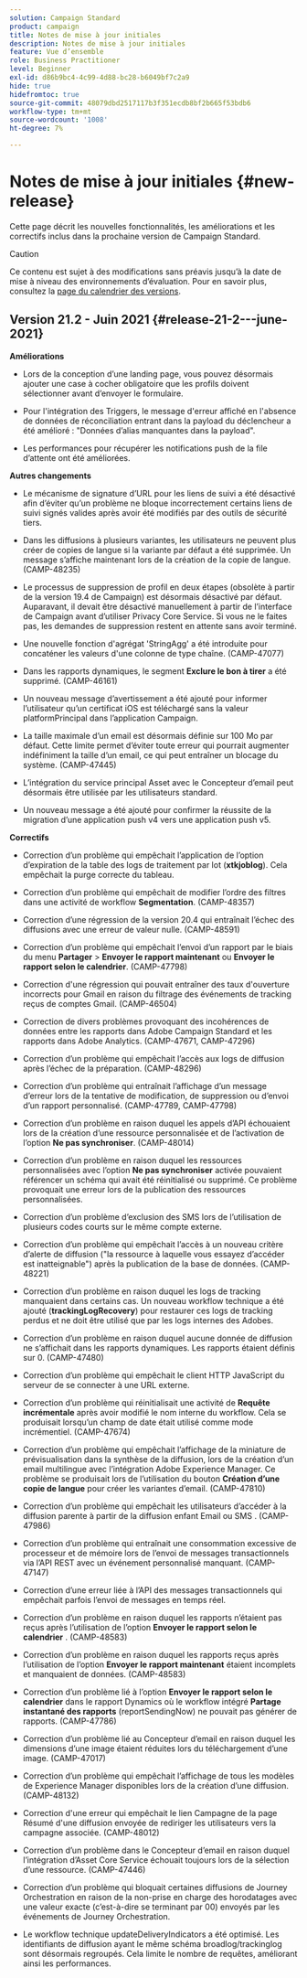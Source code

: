 ```yaml
---
solution: Campaign Standard
product: campaign
title: Notes de mise à jour initiales
description: Notes de mise à jour initiales
feature: Vue d’ensemble
role: Business Practitioner
level: Beginner
exl-id: d86b9bc4-4c99-4d88-bc28-b6049bf7c2a9
hide: true
hidefromtoc: true
source-git-commit: 48079dbd2517117b3f351ecdb8bf2b665f53bdb6
workflow-type: tm+mt
source-wordcount: '1008'
ht-degree: 7%

---
```


# Notes de mise à jour initiales {#new-release}

Cette page décrit les nouvelles fonctionnalités, les améliorations et les correctifs inclus dans la prochaine version de Campaign Standard.

>[!CAUTION]
>
> Ce contenu est sujet à des modifications sans préavis jusqu’à la date de mise à niveau des environnements d’évaluation. Pour en savoir plus, consultez la [page du calendrier des versions](../../rn/using/release-planning.md).


## Version 21.2 - Juin 2021 {#release-21-2---june-2021}

**Améliorations**

* Lors de la conception d’une landing page, vous pouvez désormais ajouter une case à cocher obligatoire que les profils doivent sélectionner avant d’envoyer le formulaire.

* Pour l&#39;intégration des Triggers, le message d&#39;erreur affiché en l&#39;absence de données de réconciliation entrant dans la payload du déclencheur a été amélioré : &quot;Données d’alias manquantes dans la payload&quot;.

* Les performances pour récupérer les notifications push de la file d’attente ont été améliorées.

**Autres changements**

* Le mécanisme de signature d’URL pour les liens de suivi a été désactivé afin d’éviter qu’un problème ne bloque incorrectement certains liens de suivi signés valides après avoir été modifiés par des outils de sécurité tiers.

* Dans les diffusions à plusieurs variantes, les utilisateurs ne peuvent plus créer de copies de langue si la variante par défaut a été supprimée. Un message s’affiche maintenant lors de la création de la copie de langue. (CAMP-48235)

* Le processus de suppression de profil en deux étapes (obsolète à partir de la version 19.4 de Campaign) est désormais désactivé par défaut. Auparavant, il devait être désactivé manuellement à partir de l’interface de Campaign avant d’utiliser Privacy Core Service. Si vous ne le faites pas, les demandes de suppression restent en attente sans avoir terminé.

* Une nouvelle fonction d&#39;agrégat &#39;StringAgg&#39; a été introduite pour concaténer les valeurs d&#39;une colonne de type chaîne. (CAMP-47077)

* Dans les rapports dynamiques, le segment **Exclure le bon à tirer** a été supprimé. (CAMP-46161)

* Un nouveau message d’avertissement a été ajouté pour informer l’utilisateur qu’un certificat iOS est téléchargé sans la valeur platformPrincipal dans l’application Campaign.

* La taille maximale d’un email est désormais définie sur 100 Mo par défaut. Cette limite permet d’éviter toute erreur qui pourrait augmenter indéfiniment la taille d’un email, ce qui peut entraîner un blocage du système. (CAMP-47445)

* L’intégration du service principal Asset avec le Concepteur d’email peut désormais être utilisée par les utilisateurs standard.

* Un nouveau message a été ajouté pour confirmer la réussite de la migration d’une application push v4 vers une application push v5.

**Correctifs**

* Correction d’un problème qui empêchait l’application de l’option d’expiration de la table des logs de traitement par lot (**xtkjoblog**). Cela empêchait la purge correcte du tableau.

* Correction d’un problème qui empêchait de modifier l’ordre des filtres dans une activité de workflow **Segmentation**. (CAMP-48357)

* Correction d’une régression de la version 20.4 qui entraînait l’échec des diffusions avec une erreur de valeur nulle. (CAMP-48591)

* Correction d’un problème qui empêchait l’envoi d’un rapport par le biais du menu **Partager** > **Envoyer le rapport maintenant** ou **Envoyer le rapport selon le calendrier**. (CAMP-47798)

* Correction d&#39;une régression qui pouvait entraîner des taux d&#39;ouverture incorrects pour Gmail en raison du filtrage des événements de tracking reçus de comptes Gmail. (CAMP-46504)

* Correction de divers problèmes provoquant des incohérences de données entre les rapports dans Adobe Campaign Standard et les rapports dans Adobe Analytics. (CAMP-47671, CAMP-47296)

* Correction d’un problème qui empêchait l’accès aux logs de diffusion après l’échec de la préparation. (CAMP-48296)

* Correction d’un problème qui entraînait l’affichage d’un message d’erreur lors de la tentative de modification, de suppression ou d’envoi d’un rapport personnalisé. (CAMP-47789, CAMP-47798)

* Correction d’un problème en raison duquel les appels d’API échouaient lors de la création d’une ressource personnalisée et de l’activation de l’option **Ne pas synchroniser**. (CAMP-48014)

* Correction d’un problème en raison duquel les ressources personnalisées avec l’option **Ne pas synchroniser** activée pouvaient référencer un schéma qui avait été réinitialisé ou supprimé. Ce problème provoquait une erreur lors de la publication des ressources personnalisées.

* Correction d’un problème d’exclusion des SMS lors de l’utilisation de plusieurs codes courts sur le même compte externe.

* Correction d’un problème qui empêchait l’accès à un nouveau critère d’alerte de diffusion (&quot;la ressource à laquelle vous essayez d’accéder est inatteignable&quot;) après la publication de la base de données. (CAMP-48221)

* Correction d’un problème en raison duquel les logs de tracking manquaient dans certains cas. Un nouveau workflow technique a été ajouté (**trackingLogRecovery**) pour restaurer ces logs de tracking perdus et ne doit être utilisé que par les logs internes des Adobes.

* Correction d’un problème en raison duquel aucune donnée de diffusion ne s’affichait dans les rapports dynamiques. Les rapports étaient définis sur 0. (CAMP-47480)

* Correction d’un problème qui empêchait le client HTTP JavaScript du serveur de se connecter à une URL externe.

* Correction d’un problème qui réinitialisait une activité de **Requête incrémentale** après avoir modifié le nom interne du workflow. Cela se produisait lorsqu’un champ de date était utilisé comme mode incrémentiel. (CAMP-47674)

* Correction d’un problème qui empêchait l’affichage de la miniature de prévisualisation dans la synthèse de la diffusion, lors de la création d’un email multilingue avec l’intégration Adobe Experience Manager. Ce problème se produisait lors de l’utilisation du bouton **Création d’une copie de langue** pour créer les variantes d’email. (CAMP-47810)

* Correction d’un problème qui empêchait les utilisateurs d’accéder à la diffusion parente à partir de la diffusion enfant Email ou SMS . (CAMP-47986)

* Correction d’un problème qui entraînait une consommation excessive de processeur et de mémoire lors de l’envoi de messages transactionnels via l’API REST avec un événement personnalisé manquant. (CAMP-47147)

* Correction d’une erreur liée à l’API des messages transactionnels qui empêchait parfois l’envoi de messages en temps réel.

* Correction d’un problème en raison duquel les rapports n’étaient pas reçus après l’utilisation de l’option **Envoyer le rapport selon le calendrier** . (CAMP-48583)

* Correction d’un problème en raison duquel les rapports reçus après l’utilisation de l’option **Envoyer le rapport maintenant** étaient incomplets et manquaient de données. (CAMP-48583)

* Correction d’un problème lié à l’option **Envoyer le rapport selon le calendrier** dans le rapport Dynamics où le workflow intégré **Partage instantané des rapports** (reportSendingNow) ne pouvait pas générer de rapports. (CAMP-47786)

* Correction d’un problème lié au Concepteur d’email en raison duquel les dimensions d’une image étaient réduites lors du téléchargement d’une image. (CAMP-47017)

* Correction d’un problème qui empêchait l’affichage de tous les modèles de Experience Manager disponibles lors de la création d’une diffusion. (CAMP-48132)

* Correction d&#39;une erreur qui empêchait le lien Campagne de la page Résumé d&#39;une diffusion envoyée de rediriger les utilisateurs vers la campagne associée. (CAMP-48012)

* Correction d’un problème dans le Concepteur d’email en raison duquel l’intégration d’Asset Core Service échouait toujours lors de la sélection d’une ressource. (CAMP-47446)

* Correction d’un problème qui bloquait certaines diffusions de Journey Orchestration en raison de la non-prise en charge des horodatages avec une valeur exacte (c’est-à-dire se terminant par 00) envoyés par les événements de Journey Orchestration.

* Le workflow technique updateDeliveryIndicators a été optimisé. Les identifiants de diffusion ayant le même schéma broadlog/trackinglog sont désormais regroupés. Cela limite le nombre de requêtes, améliorant ainsi les performances.
